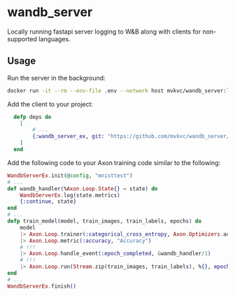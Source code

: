 # wandb_server

Locally running fastapi server logging to W&B along with clients for non-supported languages.

## Usage

Run the server in the background:

```bash
docker run -it --rm --env-file .env --network host mvkvc/wandb_server:latest
```

Add the client to your project:

```elixir
  defp deps do
    [
        # ...
        {:wandb_server_ex, git: "https://github.com/mvkvc/wandb_server/elixir"}
    ]
  end
```

Add the following code to your Axon training code similar to the following:

```elixir
WandbServerEx.init(@config, "mnisttest")
# ...
def wandb_handler(%Axon.Loop.State{} = state) do
    WandbServerEx.log(state.metrics)
    {:continue, state}
end
# ...
defp train_model(model, train_images, train_labels, epochs) do
    model
    |> Axon.Loop.trainer(:categorical_cross_entropy, Axon.Optimizers.adamw(@config.lr))
    |> Axon.Loop.metric(:accuracy, "Accuracy")
    # !!!
    |> Axon.Loop.handle_event(:epoch_completed, &wandb_handler/1)
    # !!!
    |> Axon.Loop.run(Stream.zip(train_images, train_labels), %{}, epochs: epochs, compiler: EXLA)
end
# ...
WandbServerEx.finish()
```
